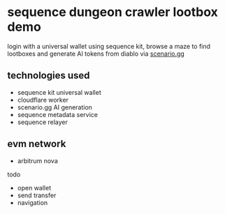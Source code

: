 # sequence dungeon crawler lootbox demo
login with a universal wallet using sequence kit, browse a maze to find lootboxes and generate AI tokens from diablo via [scenario.gg](https://www.scenario.com/)

## technologies used
- sequence kit universal wallet
- cloudflare worker
- scenario.gg AI generation
- sequence metadata service
- sequence relayer

## evm network
- arbitrum nova

todo
- open wallet
- send transfer
- navigation